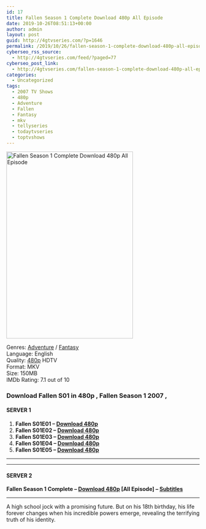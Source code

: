 ```yaml
---
id: 17
title: Fallen Season 1 Complete Download 480p All Episode
date: 2019-10-26T08:51:13+00:00
author: admin
layout: post
guid: http://4gtvseries.com/?p=1646
permalink: /2019/10/26/fallen-season-1-complete-download-480p-all-episode/
cyberseo_rss_source:
  - http://4gtvseries.com/feed/?paged=77
cyberseo_post_link:
  - http://4gtvseries.com/fallen-season-1-complete-download-480p-all-episode/
categories:
  - Uncategorized
tags:
  - 2007 TV Shows
  - 480p
  - Adventure
  - Fallen
  - Fantasy
  - mkv
  - tellyseries
  - todaytvseries
  - toptvshows
---
```

<img loading="lazy" class="aligncenter" src="https://1.bp.blogspot.com/-2RkbW90mRDY/XbQIGW119GI/AAAAAAAAABM/NSI6gaojcOEwXWur3WiuPksKn0tw3Q39gCK4BGAYYCw/s1600/Fallen%2BSeason%2B1.jpg" alt="Fallen Season 1 Complete Download 480p All Episode" width="330" height="488" />

Genres: <a href="http://4gtvseries.com/tag/adventure/" data-wpel-link="internal">Adventure</a> / <a href="http://4gtvseries.com/tag/fantasy/" data-wpel-link="internal">Fantasy</a>  
Language: English  
Quality:&nbsp;<a href="http://4gtvseries.com/tag/480p/" data-wpel-link="internal">480p</a>&nbsp;HDTV  
Format: MKV  
Size: 150MB  
IMDb Rating: 7.1 out of 10

### **Download Fallen S01 in 480p , Fallen Season 1 2007 ,&nbsp;**

#### <span><strong>SERVER 1</strong></span>

  1. **Fallen S01E01 – <a href="http://slink.dl480p.xyz/oG24" data-wpel-link="external" target="_blank" rel="nofollow external noopener noreferrer" class="wpel-icon-left"><i class="wpel-icon fa fa-download" aria-hidden="true"></i>Download 480p</a>**
  2. **Fallen S01E02 – <a href="http://slink.dl480p.xyz/y4Woo" data-wpel-link="external" target="_blank" rel="nofollow external noopener noreferrer" class="wpel-icon-left"><i class="wpel-icon fa fa-download" aria-hidden="true"></i>Download 480p</a>**
  3. **Fallen S01E03 – <a href="http://slink.dl480p.xyz/8sSL5" data-wpel-link="external" target="_blank" rel="nofollow external noopener noreferrer" class="wpel-icon-left"><i class="wpel-icon fa fa-download" aria-hidden="true"></i>Download 480p</a>**
  4. **Fallen S01E04 – <a href="http://slink.dl480p.xyz/s9yLuSnz" data-wpel-link="external" target="_blank" rel="nofollow external noopener noreferrer" class="wpel-icon-left"><i class="wpel-icon fa fa-download" aria-hidden="true"></i>Download 480p</a>**
  5. **Fallen S01E05 – <a href="http://slink.dl480p.xyz/em9kVWV" data-wpel-link="external" target="_blank" rel="nofollow external noopener noreferrer" class="wpel-icon-left"><i class="wpel-icon fa fa-download" aria-hidden="true"></i>Download 480p</a>**

* * *

* * *

#### <span><strong>SERVER 2</strong></span>

**Fallen Season 1 Complete – <a href="http://dl480p.xyz/1415/" data-wpel-link="external" target="_blank" rel="nofollow external noopener noreferrer" class="wpel-icon-left"><i class="wpel-icon fa fa-download" aria-hidden="true"></i>Download 480p</a> [All Episode] – <a href="https://subscene.com/subtitles/fallen-first-season" data-wpel-link="external" target="_blank" rel="nofollow external noopener noreferrer" class="wpel-icon-left"><i class="wpel-icon fa fa-download" aria-hidden="true"></i>Subtitles</a>**

* * *

A high school jock with a promising future. But on his 18th birthday, his life forever changes when his incredible powers emerge, revealing the terrifying truth of his identity.

<div align="center">
</div>